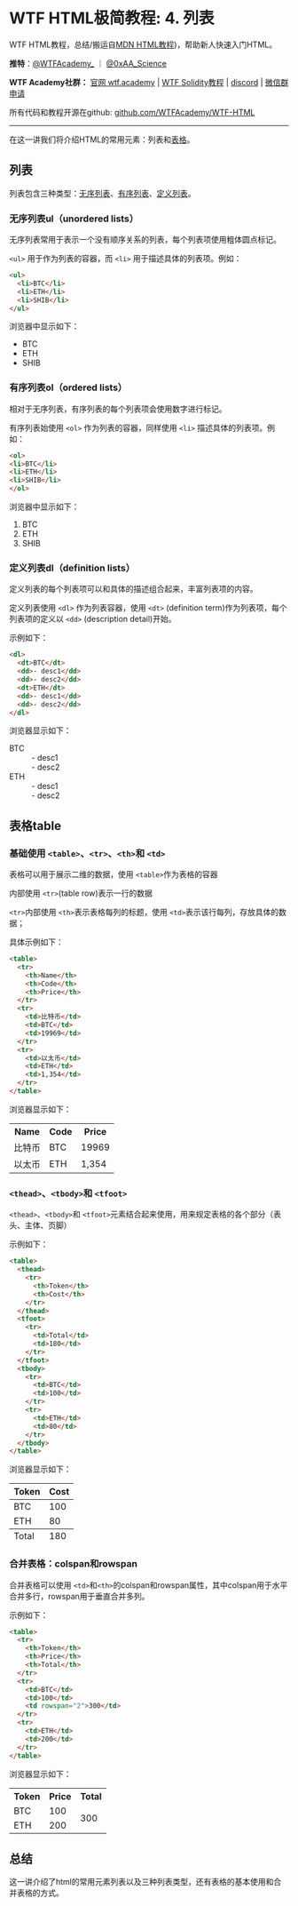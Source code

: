 # WTF HTML极简教程: 4. 列表

WTF HTML教程，总结/搬运自[MDN HTML教程](https://developer.mozilla.org/zh-CN/docs/Learn/HTML))，帮助新人快速入门HTML。

**推特**：[@WTFAcademy_](https://twitter.com/WTFAcademy_)  ｜ [@0xAA_Science](https://twitter.com/0xAA_Science)

**WTF Academy社群：** [官网 wtf.academy](https://wtf.academy) | [WTF Solidity教程](https://github.com/AmazingAng/WTFSolidity) | [discord](https://discord.wtf.academy) | [微信群申请](https://docs.google.com/forms/d/e/1FAIpQLSe4KGT8Sh6sJ7hedQRuIYirOoZK_85miz3dw7vA1-YjodgJ-A/viewform?usp=sf_link)

所有代码和教程开源在github: [github.com/WTFAcademy/WTF-HTML](https://github.com/WTFAcademy/WTF-HTML)

---

在这一讲我们将介绍HTML的常用元素：列表和[表格](https://developer.mozilla.org/zh-CN/docs/Web/HTML/Element/table)。

## 列表

列表包含三种类型：[无序列表](https://developer.mozilla.org/zh-CN/docs/Web/HTML/Element/ul)、[有序列表](https://developer.mozilla.org/zh-CN/docs/Web/HTML/Element/ol)、[定义列表](https://developer.mozilla.org/zh-CN/docs/Web/HTML/Element/dl)。

### 无序列表ul（unordered lists）

无序列表常用于表示一个没有顺序关系的列表，每个列表项使用粗体圆点标记。

`<ul>` 用于作为列表的容器，而 `<li>` 用于描述具体的列表项。例如：

```html
<ul>
  <li>BTC</li>
  <li>ETH</li>
  <li>SHIB</li>
</ul>
```


浏览器中显示如下：

<ul>
  <li>BTC</li>
  <li>ETH</li>
  <li>SHIB</li>
</ul>


### 有序列表ol（ordered lists）

相对于无序列表，有序列表的每个列表项会使用数字进行标记。

有序列表始使用 `<ol>` 作为列表的容器，同样使用 `<li>` 描述具体的列表项。例如：

```html
<ol>
<li>BTC</li>
<li>ETH</li>
<li>SHIB</li>
</ol>
```

浏览器中显示如下：

<ol>
<li>BTC</li>
<li>ETH</li>
<li>SHIB</li>
</ol>


### 定义列表dl（definition lists）

定义列表的每个列表项可以和具体的描述组合起来，丰富列表项的内容。

定义列表使用 `<dl>` 作为列表容器，使用 `<dt>` (definition term)作为列表项，每个列表项的定义以 `<dd>` (description detail)开始。

示例如下：

```html
<dl>
  <dt>BTC</dt>
  <dd>- desc1</dd>
  <dd>- desc2</dd>
  <dt>ETH</dt>
  <dd>- desc1</dd>
  <dd>- desc2</dd>
</dl>
```

浏览器显示如下：

<dl>
  <dt>BTC</dt>
  <dd>- desc1</dd>
  <dd>- desc2</dd>
  <dt>ETH</dt>
  <dd>- desc1</dd>
  <dd>- desc2</dd>
</dl>


## 表格table

### 基础使用 `<table>`、`<tr>`、`<th>`和 `<td>`

表格可以用于展示二维的数据，使用 `<table>`作为表格的容器

内部使用 `<tr>`(table row)表示一行的数据

 `<tr>`内部使用 `<th>`表示表格每列的标题，使用 `<td>`表示该行每列，存放具体的数据；

具体示例如下：

```html
<table>
  <tr>
    <th>Name</th>
    <th>Code</th>
    <th>Price</th>
  </tr>
  <tr>
    <td>比特币</td>
    <td>BTC</td>
    <td>19969</td>
  </tr>
  <tr>
    <td>以太币</td>
    <td>ETH</td>
    <td>1,354</td>
  </tr>
</table>
```

浏览器显示如下：

<table>
  <tr>
    <th>Name</th>
    <th>Code</th>
    <th>Price</th>
  </tr>
  <tr>
    <td>比特币</td>
    <td>BTC</td>
    <td>19969</td>
  </tr>
  <tr>
    <td>以太币</td>
    <td>ETH</td>
    <td>1,354</td>
  </tr>
</table>


### `<thead>`、`<tbody>`和 `<tfoot>`

`<thead>`、`<tbody>`和 `<tfoot>`元素结合起来使用，用来规定表格的各个部分（表头、主体、页脚）

示例如下：

```html
<table>
  <thead>
    <tr>
      <th>Token</th>
      <th>Cost</th>
    </tr>
  </thead>
  <tfoot>
    <tr>
      <td>Total</td>
      <td>180</td>
    </tr>
  </tfoot>
  <tbody>
    <tr>
      <td>BTC</td>
      <td>100</td>
    </tr>
    <tr>
      <td>ETH</td>
      <td>80</td>
    </tr>
  </tbody>
</table>
```

浏览器显示如下：

<table>
  <thead>
    <tr>
      <th>Token</th>
      <th>Cost</th>
    </tr>
  </thead>
  <tfoot>
    <tr>
      <td>Total</td>
      <td>180</td>
    </tr>
  </tfoot>
  <tbody>
    <tr>
      <td>BTC</td>
      <td>100</td>
    </tr>
    <tr>
      <td>ETH</td>
      <td>80</td>
    </tr>
  </tbody>
</table>



### 合并表格：colspan和rowspan

合并表格可以使用 `<td>`和`<th>`的colspan和rowspan属性，其中colspan用于水平合并多行，rowspan用于垂直合并多列。

示例如下：

```html
<table>
  <tr>
    <th>Token</th>
    <th>Price</th>
    <th>Total</th>
  </tr>
  <tr>
    <td>BTC</td>
    <td>100</td>
    <td rowspan="2">300</td>
  </tr>
  <tr>
    <td>ETH</td>
    <td>200</td>
  </tr>
</table>
```


浏览器显示如下：

<table>
  <tr>
    <th>Token</th>
    <th>Price</th>
    <th>Total</th>
  </tr>
  <tr>
    <td>BTC</td>
    <td>100</td>
    <td rowspan="2">300</td>
  </tr>
  <tr>
    <td>ETH</td>
    <td>200</td>
  </tr>
</table>


## 总结

这一讲介绍了html的常用元素列表以及三种列表类型，还有表格的基本使用和合并表格的方式。
